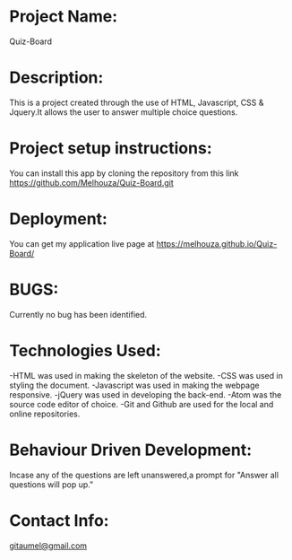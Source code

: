 # Project Name:
Quiz-Board

# Description:
This is a project created through the use of HTML, Javascript, CSS & Jquery.It allows the user to answer multiple choice questions.

# Project setup instructions:
You can install this app by cloning the repository from this link https://github.com/Melhouza/Quiz-Board.git

# Deployment:
You can get my application live page at https://melhouza.github.io/Quiz-Board/
# BUGS:
Currently no bug has been identified.

# Technologies Used:
 -HTML was used in making the skeleton of the website.
-CSS was used in styling the document.
-Javascript was used in making the webpage responsive.
-jQuery was used in developing the back-end.
 -Atom was the source code editor of choice.
 -Git and Github are used for the local and online repositories.

# Behaviour Driven Development:
Incase any of the questions are left unanswered,a prompt for "Answer all questions will pop up."
# Contact Info:
gitaumel@gmail.com
